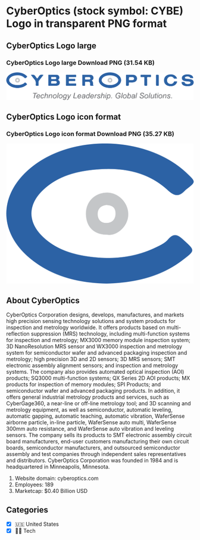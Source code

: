 # CyberOptics (stock symbol: CYBE) Logo in transparent PNG format

## CyberOptics Logo large

### CyberOptics Logo large Download PNG (31.54 KB)

![CyberOptics Logo large Download PNG (31.54 KB)](/img/orig/CYBE_BIG-854ea397.png)

## CyberOptics Logo icon format

### CyberOptics Logo icon format Download PNG (35.27 KB)

![CyberOptics Logo icon format Download PNG (35.27 KB)](/img/orig/CYBE-7148fd0b.png)

## About CyberOptics

CyberOptics Corporation designs, develops, manufactures, and markets high precision sensing technology solutions and system products for inspection and metrology worldwide. It offers products based on multi-reflection suppression (MRS) technology, including multi-function systems for inspection and metrology; MX3000 memory module inspection system; 3D NanoResolution MRS sensor and WX3000 inspection and metrology system for semiconductor wafer and advanced packaging inspection and metrology; high precision 3D and 2D sensors; 3D MRS sensors; SMT electronic assembly alignment sensors; and inspection and metrology systems. The company also provides automated optical inspection (AOI) products; SQ3000 multi-function systems; QX Series 2D AOI products; MX products for inspection of memory modules; SPI Products; and semiconductor wafer and advanced packaging products. In addition, it offers general industrial metrology products and services, such as CyberGage360, a near-line or off-line metrology tool; and 3D scanning and metrology equipment, as well as semiconductor, automatic leveling, automatic gapping, automatic teaching, automatic vibration, WaferSense airborne particle, in-line particle, WaferSense auto multi, WaferSense 300mm auto resistance, and WaferSense auto vibration and leveling sensors. The company sells its products to SMT electronic assembly circuit board manufacturers, end-user customers manufacturing their own circuit boards, semiconductor manufacturers, and outsourced semiconductor assembly and test companies through independent sales representatives and distributors. CyberOptics Corporation was founded in 1984 and is headquartered in Minneapolis, Minnesota.

1. Website domain: cyberoptics.com
2. Employees: 189
3. Marketcap: $0.40 Billion USD


## Categories
- [x] 🇺🇸 United States
- [x] 👩‍💻 Tech
